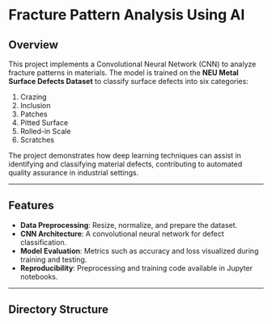 # **Fracture Pattern Analysis Using AI**

## **Overview**
This project implements a Convolutional Neural Network (CNN) to analyze fracture patterns in materials. The model is trained on the **NEU Metal Surface Defects Dataset** to classify surface defects into six categories:
1. Crazing
2. Inclusion
3. Patches
4. Pitted Surface
5. Rolled-in Scale
6. Scratches

The project demonstrates how deep learning techniques can assist in identifying and classifying material defects, contributing to automated quality assurance in industrial settings.

---

## **Features**
- **Data Preprocessing**: Resize, normalize, and prepare the dataset.
- **CNN Architecture**: A convolutional neural network for defect classification.
- **Model Evaluation**: Metrics such as accuracy and loss visualized during training and testing.
- **Reproducibility**: Preprocessing and training code available in Jupyter notebooks.

---

## **Directory Structure**